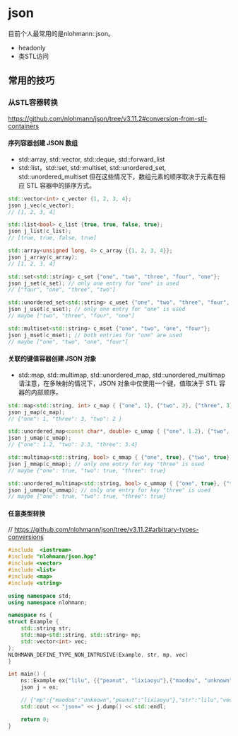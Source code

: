 # json
目前个人最常用的是nlohmann::json。<br>
- headonly
- 类STL访问

## 常用的技巧

### 从STL容器转换
https://github.com/nlohmann/json/tree/v3.11.2#conversion-from-stl-containers
#### 序列容器创建 JSON 数组
- std::array, std::vector, std::deque, std::forward_list
- std::list，std::set, std::multiset, std::unordered_set, std::unordered_multiset
    但在这些情况下，数组元素的顺序取决于元素在相应 STL 容器中的排序方式。

```c++
std::vector<int> c_vector {1, 2, 3, 4};
json j_vec(c_vector);
// [1, 2, 3, 4]

std::list<bool> c_list {true, true, false, true};
json j_list(c_list);
// [true, true, false, true]

std::array<unsigned long, 4> c_array {{1, 2, 3, 4}};
json j_array(c_array);
// [1, 2, 3, 4]

std::set<std::string> c_set {"one", "two", "three", "four", "one"};
json j_set(c_set); // only one entry for "one" is used
// ["four", "one", "three", "two"]

std::unordered_set<std::string> c_uset {"one", "two", "three", "four", "one"};
json j_uset(c_uset); // only one entry for "one" is used
// maybe ["two", "three", "four", "one"]

std::multiset<std::string> c_mset {"one", "two", "one", "four"};
json j_mset(c_mset); // both entries for "one" are used
// maybe ["one", "two", "one", "four"]
```
#### 关联的键值容器创建 JSON 对象
- std::map, std::multimap, std::unordered_map, std::unordered_multimap
    请注意，在多映射的情况下，JSON 对象中仅使用一个键，值取决于 STL 容器的内部顺序。
```c++
std::map<std::string, int> c_map { {"one", 1}, {"two", 2}, {"three", 3} };
json j_map(c_map);
// {"one": 1, "three": 3, "two": 2 }

std::unordered_map<const char*, double> c_umap { {"one", 1.2}, {"two", 2.3}, {"three", 3.4} };
json j_umap(c_umap);
// {"one": 1.2, "two": 2.3, "three": 3.4}

std::multimap<std::string, bool> c_mmap { {"one", true}, {"two", true}, {"three", false}, {"three", true} };
json j_mmap(c_mmap); // only one entry for key "three" is used
// maybe {"one": true, "two": true, "three": true}

std::unordered_multimap<std::string, bool> c_ummap { {"one", true}, {"two", true}, {"three", false}, {"three", true} };
json j_ummap(c_ummap); // only one entry for key "three" is used
// maybe {"one": true, "two": true, "three": true}
```

#### 任意类型转换
// https://github.com/nlohmann/json/tree/v3.11.2#arbitrary-types-conversions

```c++
#include  <iostream>
#include "nlohmann/json.hpp"
#include <vector>
#include <list>
#include <map>
#include <string>

using namespace std;
using namespace nlohmann;

namespace ns {
struct Example {  
    std::string str;  
    std::map<std::string, std::string> mp;  
    std::vector<int> vec;  
};
NLOHMANN_DEFINE_TYPE_NON_INTRUSIVE(Example, str, mp, vec)
}

int main() {
    ns::Example ex{"lilu", {{"peanut", "lixiaoyu"},{"maodou", "unknown"}}, {1,2,3,4}};
    json j = ex;

    // {"mp":{"maodou":"unknown","peanut":"lixiaoyu"},"str":"lilu","vec":[1,2,3,4]}
    std::cout << "json=" << j.dump() << std::endl;

    return 0;
}
```